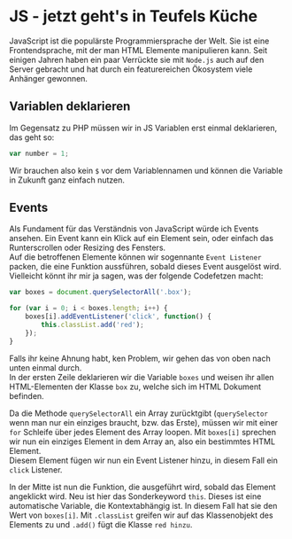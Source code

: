 # JS - jetzt geht's in Teufels Küche
JavaScript ist die populärste Programmiersprache der Welt. Sie ist eine Frontendsprache, mit der man HTML Elemente manipulieren kann. Seit einigen Jahren haben ein paar Verrückte sie mit `Node.js` auch auf den Server gebracht und hat durch ein featurereichen Ökosystem viele Anhänger gewonnen.

## Variablen deklarieren
Im Gegensatz zu PHP müssen wir in JS Variablen erst einmal deklarieren, das geht so:
```js
var number = 1;
```
Wir brauchen also kein `$` vor dem Variablennamen und können die Variable in Zukunft ganz einfach nutzen.

## Events
Als Fundament für das Verständnis von JavaScript würde ich Events ansehen. Ein Event kann ein Klick auf ein Element sein, oder einfach das Runterscrollen oder Resizing des Fensters.  
Auf die betroffenen Elemente können wir sogennante `Event Listener` packen, die eine Funktion aussführen, sobald dieses Event ausgelöst wird.  
Vielleicht könnt ihr mir ja sagen, was der folgende Codefetzen macht:
```js
var boxes = document.querySelectorAll('.box');

for (var i = 0; i < boxes.length; i++) {
    boxes[i].addEventListener('click', function() {
        this.classList.add('red');
    });
}
```
Falls ihr keine Ahnung habt, ken Problem, wir gehen das von oben nach unten einmal durch.  
In der ersten Zeile deklarieren wir die Variable `boxes` und weisen ihr allen HTML-Elementen der Klasse `box` zu, welche sich im HTML Dokument befinden.  
  
Da die Methode `querySelectorAll` ein Array zurücktgibt (`querySelector` wenn man nur ein einziges braucht, bzw. das Erste), müssen wir mit einer `for` Schleife über jedes Element des Array loopen.
Mit `boxes[i]` sprechen wir nun ein einziges Element in dem Array an, also ein bestimmtes HTML Element.  
Diesem Element fügen wir nun ein Event Listener hinzu, in diesem Fall ein `click` Listener.  
  
In der Mitte ist nun die Funktion, die ausgeführt wird, sobald das Element angeklickt wird. Neu ist hier das Sonderkeyword `this`. Dieses ist eine automatische Variable, die Kontextabhängig ist. In diesem Fall hat sie den Wert von `boxes[i]`. Mit `.classList` greifen wir auf das Klassenobjekt des Elements zu und `.add()` fügt die Klasse `red hinzu`.
